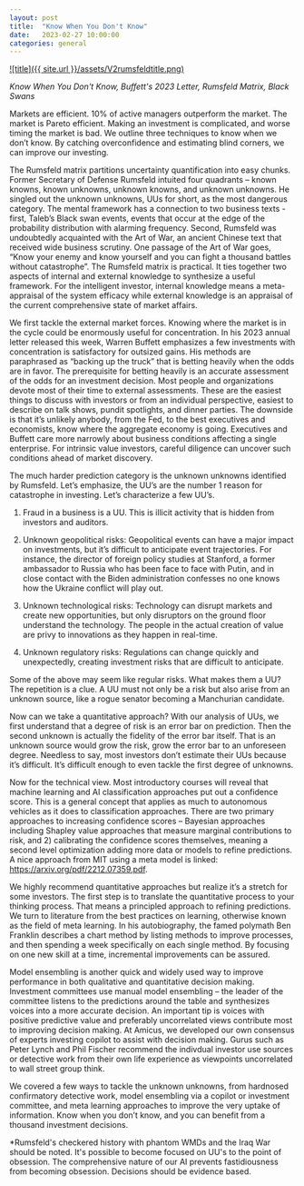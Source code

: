 ```yaml
---
layout: post
title:  "Know When You Don't Know"
date:   2023-02-27 10:00:00
categories: general
---
```


<a href="https://www.youtube.com/watch?v=esa_i7NPxc8">![title]({{ site.url }}/assets/V2rumsfeldtitle.png)</a>

*Know When You Don't Know, Buffett's 2023 Letter, Rumsfeld Matrix, Black Swans*

Markets are efficient. 10% of active managers outperform the market. The market is Pareto efficient. Making an investment is complicated, and worse timing the market is bad. We outline three techniques to know when we don’t know.  By catching overconfidence and estimating blind corners, we can improve our investing.

The Rumsfeld matrix partitions uncertainty quantification into easy chunks. Former Secretary of Defense Rumsfeld intuited four quadrants – known knowns, known unknowns, unknown knowns, and unknown unknowns. He singled out the unknown unknowns, UUs for short, as the most dangerous category.  The mental framework has a connection to two business texts - first, Taleb’s Black swan events, events that occur at the edge of the probability distribution with alarming frequency. Second, Rumsfeld was undoubtedly acquainted with the Art of War, an ancient Chinese text that received wide business scrutiny. One passage of the Art of War goes, “Know your enemy and know yourself and you can fight a thousand battles without catastrophe”.  The Rumsfeld matrix is practical.  It ties together two aspects of internal and external knowledge to synthesize a useful framework. For the intelligent investor, internal knowledge means a meta-appraisal of the system efficacy while external knowledge is an appraisal of the current comprehensive state of market affairs.

We first tackle the external market forces.  Knowing where the market is in the cycle could be enormously useful for concentration.  In his 2023 annual letter released this week, Warren Buffett emphasizes a few investments with concentration is satisfactory for outsized gains. His methods are paraphrased as “backing up the truck” that is betting heavily when the odds are in favor. The prerequisite for betting heavily is an accurate assessment of the odds for an investment decision.  Most people and organizations devote most of their time to external assessments. These are the easiest things to discuss with investors or from an individual perspective, easiest to describe on talk shows, pundit spotlights, and dinner parties.  The downside is that it’s unlikely anybody, from the Fed, to the best executives and economists, know where the aggregate economy is going. Executives and Buffett care more narrowly about business conditions affecting a single enterprise.  For intrinsic value investors, careful diligence can uncover such conditions ahead of market discovery.

The much harder prediction category is the unknown unknowns identified by Rumsfeld.  Let’s emphasize, the UU’s are the number 1 reason for catastrophe in investing.  Let’s characterize a few UU’s. 

1. Fraud in a business is a UU. This is illicit activity that is hidden from investors and auditors.  

2. Unknown geopolitical risks: Geopolitical events can have a major impact on investments, but it’s difficult to anticipate event trajectories.  For instance, the director of foreign policy studies at Stanford, a former ambassador to Russia who has been face to face with Putin, and in close contact with the Biden administration confesses no one knows how the Ukraine conflict will play out. 

3. Unknown technological risks: Technology can disrupt markets and create new opportunities, but only disruptors on the ground floor understand the technology. The people in the actual creation of value are privy to innovations as they happen in real-time.

4. Unknown regulatory risks: Regulations can change quickly and unexpectedly, creating investment risks that are difficult to anticipate. 

Some of the above may seem like regular risks. What makes them a UU? The repetition is a clue. A UU must not only be a risk but also arise from an unknown source, like a rogue senator becoming a Manchurian candidate.

Now can we take a quantitative approach?  With our analysis of UUs, we first understand that a degree of risk is an error bar on prediction. Then the second unknown is actually the fidelity of the error bar itself.  That is an unknown source would grow the risk, grow the error bar to an unforeseen degree. Needless to say, most investors don’t estimate their UUs because it’s difficult. It’s difficult enough to even tackle the first degree of unknowns.

Now for the technical view. Most introductory courses will reveal that machine learning and AI classification approaches put out a confidence score. This is a general concept that applies as much to autonomous vehicles as it does to classification approaches.  There are two primary approaches to increasing confidence scores – Bayesian approaches including Shapley value approaches that measure marginal contributions to risk, and 2) calibrating the confidence scores themselves, meaning a second level optimization adding more data or models to refine predictions. A nice approach from MIT using a meta model is linked: https://arxiv.org/pdf/2212.07359.pdf. 

We highly recommend quantitative approaches but realize it’s a stretch for some investors.  The first step is to translate the quantitative process to your thinking process. That means a principled approach to refining predictions. We turn to literature from the best practices on learning, otherwise known as the field of meta learning.  In his autobiography, the famed polymath Ben Franklin describes a chart method by listing methods to improve processes, and then spending a week specifically on each single method.  By focusing on one new skill at a time, incremental improvements can be assured.

Model ensembling is another quick and widely used way to improve performance in both qualitative and quantitative decision making.  Investment committees use manual model ensembling – the leader of the committee listens to the predictions around the table and synthesizes voices into a more accurate decision.  An important tip is voices with positive predictive value and preferably uncorrelated views contribute most to improving decision making.  At Amicus, we developed our own consensus of experts investing copilot to assist with decision making. Gurus such as Peter Lynch and Phil Fischer recommend the indivdual investor use sources or detective work from their own life experience as viewpoints uncorrelated to wall street group think.

We covered a few ways to tackle the unknown unknowns, from hardnosed confirmatory detective work, model ensembling via a copilot or investment committee, and meta learning approaches to improve the very uptake of information. Know when you don’t know, and you can benefit from a thousand investment decisions. 

*Rumsfeld's checkered history with phantom WMDs and the Iraq War should be noted.  It's possible to become focused on UU's to the point of obsession. The comprehensive nature of our AI prevents fastidiousness from becoming obsession. Decisions should be evidence based.
